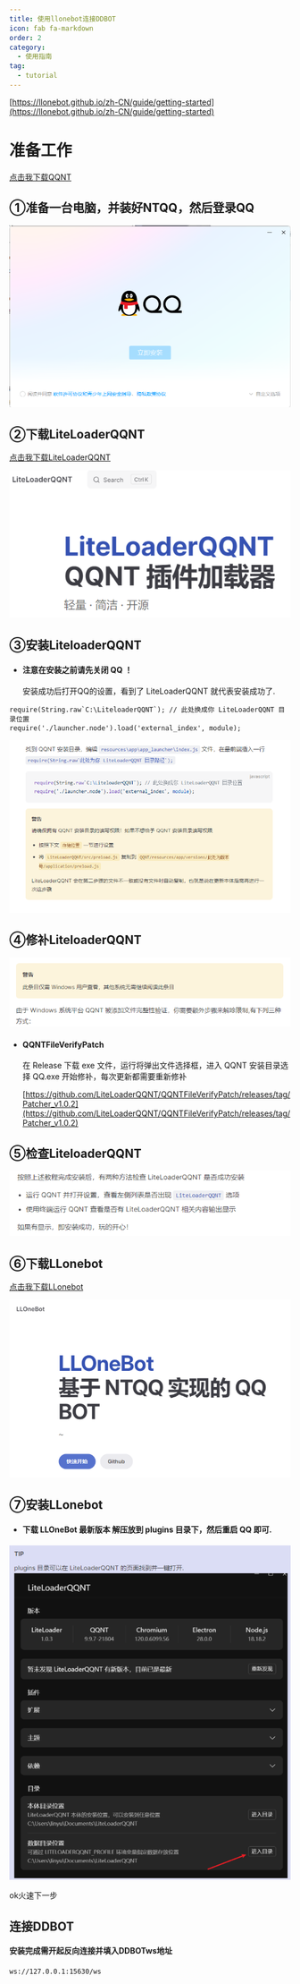 ```yaml
---
title: 使用llonebot连接DDBOT
icon: fab fa-markdown
order: 2
category:
  - 使用指南
tag:
  - tutorial
---
```


[https://llonebot.github.io/zh-CN/guide/getting-started](https://llonebot.github.io/zh-CN/guide/getting-started)

# 准备工作

[点击我下载QQNT](https://dldir1.qq.com/qqfile/qq/QQNT/Windows/QQ_9.9.10_240523_x64_01.exe)
## ①准备一台电脑，并装好NTQQ，然后登录QQ


![](../img/NTQQ.png)

## ②下载LiteLoaderQQNT
[点击我下载LiteLoaderQQNT](https://github.com/LiteLoaderQQNT/LiteLoaderQQNT/releases)

![](../img/LiteLoaderQQNT.png)

## ③安装LiteloaderQQNT

  - #### 注意在安装之前请先关闭 QQ ！
      安装成功后打开QQ的设置，看到了 LiteLoaderQQNT 就代表安装成功了.

```
require(String.raw`C:\LiteloaderQQNT`); // 此处换成你 LiteLoaderQQNT 目录位置
require('./launcher.node').load('external_index', module);
```

![](../img/安装LiteloaderQQNT.png)

## ④修补LiteloaderQQNT

![](../img/修补Liteloader.png)

 - #### QQNTFileVerifyPatch

     在 Release 下载 exe 文件，运行将弹出文件选择框，进入 QQNT 安装目录选择 QQ.exe 开始修补，每次更新都需要重新修补
   
     [https://github.com/LiteLoaderQQNT/QQNTFileVerifyPatch/releases/tag/Patcher_v1.0.2](https://github.com/LiteLoaderQQNT/QQNTFileVerifyPatch/releases/tag/Patcher_v1.0.2)

## ⑤检查LiteloaderQQNT

![](../img/检查Liteloader.png)

## ⑥下载LLonebot
[点击我下载LLonebot](https://github.com/LLOneBot/LLOneBot/releases)

![](../img/LLonebot.png)

## ⑦安装LLonebot
  - #### 下载 LLOneBot 最新版本 解压放到 plugins 目录下，然后重启 QQ 即可.

![](../img/安装LLonebot.png)

ok火速下一步



## 连接DDBOT

#### 安装完成需开起反向连接并填入DDBOTws地址

```
ws://127.0.0.1:15630/ws
```
